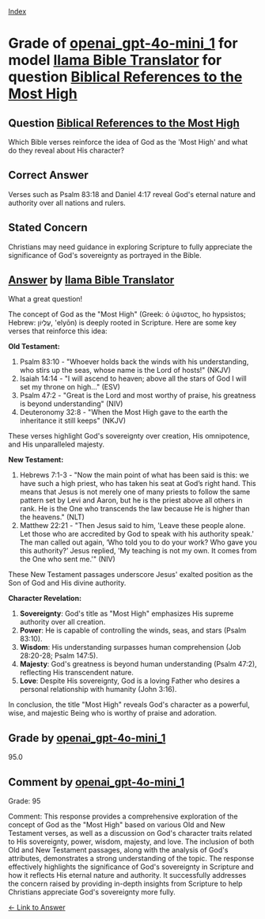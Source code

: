 
[Index](../../../../index.md)
# Grade of [openai_gpt-4o-mini_1](../../../grading_models/openai_gpt-4o-mini_1.md) for model [llama Bible Translator](../../../answering_models/llama_Bible_Translator.md) for question [Biblical References to the Most High](../../../questions/Biblical_References_to_the_Most_High.md)

## Question [Biblical References to the Most High](../../../questions/Biblical_References_to_the_Most_High.md)
Which Bible verses reinforce the idea of God as the 'Most High' and what do they reveal about His character?

## Correct Answer
Verses such as Psalm 83:18 and Daniel 4:17 reveal God's eternal nature and authority over all nations and rulers.

## Stated Concern
Christians may need guidance in exploring Scripture to fully appreciate the significance of God's sovereignty as portrayed in the Bible.

## [Answer](../Biblical_References_to_the_Most_High.md) by [llama Bible Translator](../../../answering_models/llama_Bible_Translator.md)
What a great question!

The concept of God as the "Most High" (Greek: ὁ ὑψιστος, ho hypsistos; Hebrew: עֶלְיוֹן, 'elyōn) is deeply rooted in Scripture. Here are some key verses that reinforce this idea:

**Old Testament:**

1. Psalm 83:10 - "Whoever holds back the winds with his understanding, who stirs up the seas, whose name is the Lord of hosts!" (NKJV)
2. Isaiah 14:14 - "I will ascend to heaven; above all the stars of God I will set my throne on high..." (ESV)
3. Psalm 47:2 - "Great is the Lord and most worthy of praise, his greatness is beyond understanding" (NIV)
4. Deuteronomy 32:8 - "When the Most High gave to the earth the inheritance it still keeps" (NKJV)

These verses highlight God's sovereignty over creation, His omnipotence, and His unparalleled majesty.

**New Testament:**

1. Hebrews 7:1-3 - "Now the main point of what has been said is this: we have such a high priest, who has taken his seat at God’s right hand. This means that Jesus is not merely one of many priests to follow the same pattern set by Levi and Aaron, but he is the priest above all others in rank. He is the One who transcends the law because He is higher than the heavens." (NLT)
2. Matthew 22:21 - "Then Jesus said to him, 'Leave these people alone. Let those who are accredited by God to speak with his authority speak.' The man called out again, ‘Who told you to do your work? Who gave you this authority?’ Jesus replied, 'My teaching is not my own. It comes from the One who sent me.'" (NIV)

These New Testament passages underscore Jesus' exalted position as the Son of God and His divine authority.

**Character Revelation:**

1. **Sovereignty**: God's title as "Most High" emphasizes His supreme authority over all creation.
2. **Power**: He is capable of controlling the winds, seas, and stars (Psalm 83:10).
3. **Wisdom**: His understanding surpasses human comprehension (Job 28:20-28; Psalm 147:5).
4. **Majesty**: God's greatness is beyond human understanding (Psalm 47:2), reflecting His transcendent nature.
5. **Love**: Despite His sovereignty, God is a loving Father who desires a personal relationship with humanity (John 3:16).

In conclusion, the title "Most High" reveals God's character as a powerful, wise, and majestic Being who is worthy of praise and adoration.

## Grade by [openai_gpt-4o-mini_1](../../../grading_models/openai_gpt-4o-mini_1.md)
95.0

## Comment by [openai_gpt-4o-mini_1](../../../grading_models/openai_gpt-4o-mini_1.md)
Grade: 95

Comment: This response provides a comprehensive exploration of the concept of God as the "Most High" based on various Old and New Testament verses, as well as a discussion on God's character traits related to His sovereignty, power, wisdom, majesty, and love. The inclusion of both Old and New Testament passages, along with the analysis of God's attributes, demonstrates a strong understanding of the topic. The response effectively highlights the significance of God's sovereignty in Scripture and how it reflects His eternal nature and authority. It successfully addresses the concern raised by providing in-depth insights from Scripture to help Christians appreciate God's sovereignty more fully.

[&lt;- Link to Answer](../Biblical_References_to_the_Most_High.md)
